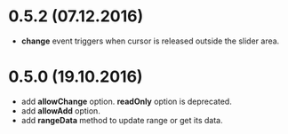 #  0.5.2 (07.12.2016)

* **change** event triggers when cursor is released outside the slider area.

#  0.5.0 (19.10.2016)

* add **allowChange** option. **readOnly** option is deprecated. 
* add **allowAdd** option.
* add **rangeData** method to update range or get its data.
